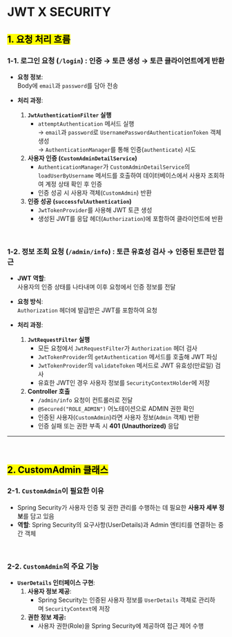 # JWT X SECURITY

## **<mark>1. 요청 처리 흐름</mark>**

### 1-1. **로그인 요청 (`/login`) : 인증 → 토큰 생성 → 토큰 클라이언트에게 반환**

- **요청 정보**:  
  Body에 `email`과 `password`를 담아 전송

- **처리 과정**:
  1. **`JwtAuthenticationFilter` 실행**  
      - `attemptAuthentication` 메서드 실행  
        → `email`과 `password`로 `UsernamePasswordAuthenticationToken` 객체 생성  
        → `AuthenticationManager`를 통해 인증(`authenticate`) 시도  
  2. **사용자 인증 (`CustomAdminDetailService`)**  
      - `AuthenticationManager`가 `CustomAdminDetailService`의 `loadUserByUsername` 메서드를 호출하여 데이터베이스에서 사용자 조회하여 계정 상태 확인 후 인증
      - 인증 성공 시 사용자 객체(`CustomAdmin`) 반환  
  3. **인증 성공 (`successfulAuthentication`)**  
      - `JwtTokenProvider`를 사용해 JWT 토큰 생성  
      - 생성된 JWT를 응답 헤더(`Authorization`)에 포함하여 클라이언트에 반환  

<br/>

### 1-2. **정보 조회 요청 (`/admin/info`) : 토큰 유효성 검사 → 인증된 토큰만 접근**

- **JWT 역할**:  
  사용자의 인증 상태를 나타내며 이후 요청에서 인증 정보를 전달

- **요청 방식**:  
  `Authorization` 헤더에 발급받은 JWT를 포함하여 요청

- **처리 과정**:
  1. **`JwtRequestFilter` 실행**  
      - 모든 요청에서 `JwtRequestFilter`가 `Authorization` 헤더 검사  
      - `JwtTokenProvider`의 `getAuthentication` 메서드를 호출해 JWT 파싱  
      - `JwtTokenProvider`의 `validateToken` 메서드로 JWT 유효성(만료일) 검사  
      - 유효한 JWT인 경우 사용자 정보를 `SecurityContextHolder`에 저장  
  2. **Controller 호출**  
      - `/admin/info` 요청이 컨트롤러로 전달  
      - `@Secured("ROLE_ADMIN")` 어노테이션으로 ADMIN 권한 확인  
      - 인증된 사용자(`CustomAdmin`)라면 사용자 정보(`Admin` 객체) 반환  
      - 인증 실패 또는 권한 부족 시 **401 (Unauthorized)** 응답  

---

<br/>

## **<mark>2. CustomAdmin 클래스</mark>**

### 2-1. **`CustomAdmin`이 필요한 이유**

- Spring Security가 사용자 인증 및 권한 관리를 수행하는 데 필요한 **사용자 세부 정보**를 담고 있음  
- **역할**: Spring Security의 요구사항(UserDetails)과 Admin 엔티티를 연결하는 중간 객체

<br/>

### 2-2. **`CustomAdmin`의 주요 기능**

- **`UserDetails` 인터페이스 구현**:
  1. **사용자 정보 제공**:
      - Spring Security는 인증된 사용자 정보를 `UserDetails` 객체로 관리하며 `SecurityContext`에 저장
  2. **권한 정보 제공:**
      - 사용자 권한(Role)을 Spring Security에 제공하여 접근 제어 수행
